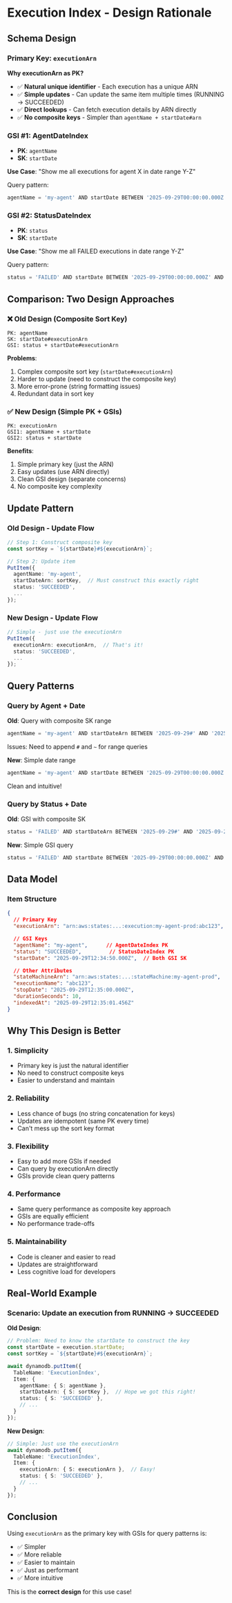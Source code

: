 # Execution Index - Design Rationale

## Schema Design

### Primary Key: `executionArn`

**Why executionArn as PK?**
- ✅ **Natural unique identifier** - Each execution has a unique ARN
- ✅ **Simple updates** - Can update the same item multiple times (RUNNING → SUCCEEDED)
- ✅ **Direct lookups** - Can fetch execution details by ARN directly
- ✅ **No composite keys** - Simpler than `agentName + startDate#arn`

### GSI #1: AgentDateIndex
- **PK**: `agentName`
- **SK**: `startDate`

**Use Case**: "Show me all executions for agent X in date range Y-Z"

Query pattern:
```typescript
agentName = 'my-agent' AND startDate BETWEEN '2025-09-29T00:00:00.000Z' AND '2025-09-29T23:59:59.999Z'
```

### GSI #2: StatusDateIndex
- **PK**: `status`
- **SK**: `startDate`

**Use Case**: "Show me all FAILED executions in date range Y-Z"

Query pattern:
```typescript
status = 'FAILED' AND startDate BETWEEN '2025-09-29T00:00:00.000Z' AND '2025-09-29T23:59:59.999Z'
```

## Comparison: Two Design Approaches

### ❌ Old Design (Composite Sort Key)
```
PK: agentName
SK: startDate#executionArn
GSI: status + startDate#executionArn
```

**Problems**:
1. Complex composite sort key (`startDate#executionArn`)
2. Harder to update (need to construct the composite key)
3. More error-prone (string formatting issues)
4. Redundant data in sort key

### ✅ New Design (Simple PK + GSIs)
```
PK: executionArn
GSI1: agentName + startDate
GSI2: status + startDate
```

**Benefits**:
1. Simple primary key (just the ARN)
2. Easy updates (use ARN directly)
3. Clean GSI design (separate concerns)
4. No composite key complexity

## Update Pattern

### Old Design - Update Flow
```typescript
// Step 1: Construct composite key
const sortKey = `${startDate}#${executionArn}`;

// Step 2: Update item
PutItem({
  agentName: 'my-agent',
  startDateArn: sortKey,  // Must construct this exactly right
  status: 'SUCCEEDED',
  ...
});
```

### New Design - Update Flow
```typescript
// Simple - just use the executionArn
PutItem({
  executionArn: executionArn,  // That's it!
  status: 'SUCCEEDED',
  ...
});
```

## Query Patterns

### Query by Agent + Date
**Old**: Query with composite SK range
```typescript
agentName = 'my-agent' AND startDateArn BETWEEN '2025-09-29#' AND '2025-09-29#~'
```
Issues: Need to append `#` and `~` for range queries

**New**: Simple date range
```typescript
agentName = 'my-agent' AND startDate BETWEEN '2025-09-29T00:00:00.000Z' AND '2025-09-29T23:59:59.999Z'
```
Clean and intuitive!

### Query by Status + Date
**Old**: GSI with composite SK
```typescript
status = 'FAILED' AND startDateArn BETWEEN '2025-09-29#' AND '2025-09-29#~'
```

**New**: Simple GSI query
```typescript
status = 'FAILED' AND startDate BETWEEN '2025-09-29T00:00:00.000Z' AND '2025-09-29T23:59:59.999Z'
```

## Data Model

### Item Structure
```json
{
  // Primary Key
  "executionArn": "arn:aws:states:...:execution:my-agent-prod:abc123",

  // GSI Keys
  "agentName": "my-agent",      // AgentDateIndex PK
  "status": "SUCCEEDED",         // StatusDateIndex PK
  "startDate": "2025-09-29T12:34:50.000Z",  // Both GSI SK

  // Other Attributes
  "stateMachineArn": "arn:aws:states:...:stateMachine:my-agent-prod",
  "executionName": "abc123",
  "stopDate": "2025-09-29T12:35:00.000Z",
  "durationSeconds": 10,
  "indexedAt": "2025-09-29T12:35:01.456Z"
}
```

## Why This Design is Better

### 1. Simplicity
- Primary key is just the natural identifier
- No need to construct composite keys
- Easier to understand and maintain

### 2. Reliability
- Less chance of bugs (no string concatenation for keys)
- Updates are idempotent (same PK every time)
- Can't mess up the sort key format

### 3. Flexibility
- Easy to add more GSIs if needed
- Can query by executionArn directly
- GSIs provide clean query patterns

### 4. Performance
- Same query performance as composite key approach
- GSIs are equally efficient
- No performance trade-offs

### 5. Maintainability
- Code is cleaner and easier to read
- Updates are straightforward
- Less cognitive load for developers

## Real-World Example

### Scenario: Update an execution from RUNNING → SUCCEEDED

**Old Design**:
```typescript
// Problem: Need to know the startDate to construct the key
const startDate = execution.startDate;
const sortKey = `${startDate}#${executionArn}`;

await dynamodb.putItem({
  TableName: 'ExecutionIndex',
  Item: {
    agentName: { S: agentName },
    startDateArn: { S: sortKey },  // Hope we got this right!
    status: { S: 'SUCCEEDED' },
    // ...
  }
});
```

**New Design**:
```typescript
// Simple: Just use the executionArn
await dynamodb.putItem({
  TableName: 'ExecutionIndex',
  Item: {
    executionArn: { S: executionArn },  // Easy!
    status: { S: 'SUCCEEDED' },
    // ...
  }
});
```

## Conclusion

Using `executionArn` as the primary key with GSIs for query patterns is:
- ✅ Simpler
- ✅ More reliable
- ✅ Easier to maintain
- ✅ Just as performant
- ✅ More intuitive

This is the **correct design** for this use case!